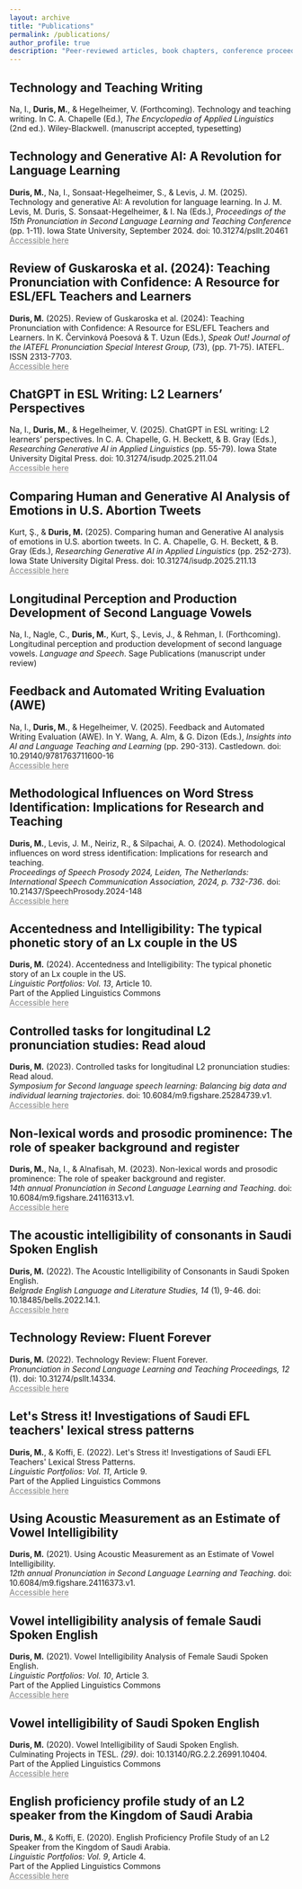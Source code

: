 ```yaml
---
layout: archive
title: "Publications"
permalink: /publications/
author_profile: true
description: "Peer-reviewed articles, book chapters, conference proceedings, and scholarly publications by Mahdi Duris."
---
```

## Technology and Teaching Writing
Na, I., **Duris, M.**, & Hegelheimer, V. (Forthcoming). Technology and teaching writing. In C. A. Chapelle (Ed.), _The Encyclopedia of Applied Linguistics_ (2nd ed.). Wiley-Blackwell. (manuscript accepted, typesetting)

## Technology and Generative AI: A Revolution for Language Learning</br>
**Duris, M.**, Na, I., Sonsaat-Hegelheimer, S., & Levis, J. M. (2025). Technology and generative AI: A revolution for language learning. In J. M. Levis, M. Duris, S. Sonsaat-Hegelheimer, & I. Na (Eds.), _Proceedings of the 15th Pronunciation in Second Language Learning and Teaching Conference_ (pp. 1-11). Iowa State University, September 2024. doi: 10.31274/psllt.20461<br/>
<a href="https://www.iastatedigitalpress.com/psllt/article/20461/galley/18028/view/" target="_blank" style="color: grey; text-decoration: underline;text-decoration-style: dotted;">Accessible here</a>

## Review of Guskaroska et al. (2024): Teaching Pronunciation with Confidence: A Resource for ESL/EFL Teachers and Learners</br>
**Duris, M.** (2025). Review of Guskaroska et al. (2024): Teaching Pronunciation with Confidence: A Resource for ESL/EFL Teachers and Learners. In K. Červinková Poesová & T. Uzun (Eds.), _Speak Out! Journal of the IATEFL Pronunciation Special Interest Group,_ (73), (pp. 71-75). IATEFL. ISSN 2313-7703.<br/>
<a href="https://mahdiduris.github.io/files/Review of TPwC_2025.pdf" target="_blank" style="color: grey; text-decoration: underline;text-decoration-style: dotted;">Accessible here</a>

## ChatGPT in ESL Writing: L2 Learners’ Perspectives<br/>
Na, I., **Duris, M.**, & Hegelheimer, V. (2025). ChatGPT in ESL writing: L2 learners’ perspectives. In C. A. Chapelle, G. H. Beckett, & B. Gray (Eds.), _Researching Generative AI in Applied Linguistics_ (pp. 55-79). Iowa State University Digital Press. doi: 10.31274/isudp.2025.211.04<br/>
<a href="https://www.iastatedigitalpress.com/plugins/books/211/format/1259/download/" target="_blank" style="color: grey; text-decoration: underline;text-decoration-style: dotted;">Accessible here</a>

## Comparing Human and Generative AI Analysis of Emotions in U.S. Abortion Tweets<br/>

Kurt, Ş., & **Duris, M.** (2025). Comparing human and Generative AI analysis of emotions in U.S. abortion tweets. In C. A. Chapelle, G. H. Beckett, & B. Gray (Eds.), _Researching Generative AI in Applied Linguistics_ (pp. 252-273). Iowa State University Digital Press. doi: 10.31274/isudp.2025.211.13<br/>
<a href="https://www.iastatedigitalpress.com/plugins/books/211/format/1268/download/" target="_blank" style="color: grey; text-decoration: underline;text-decoration-style: dotted;">Accessible here</a>

## Longitudinal Perception and Production Development of Second Language Vowels<br/>

Na, I., Nagle, C., **Duris, M.**, Kurt, Ş., Levis, J., & Rehman, I. (Forthcoming). Longitudinal perception and production development of second language vowels. _Language and Speech_. Sage Publications (manuscript under review)<br/>

## Feedback and Automated Writing Evaluation (AWE)<br/>

Na, I., **Duris, M.**, & Hegelheimer, V. (2025). Feedback and Automated Writing Evaluation (AWE). In Y. Wang, A. Alm, & G. Dizon (Eds.), _Insights into AI and Language Teaching and Learning_ (pp. 290-313). Castledown. doi: 10.29140/9781763711600-16<br/>
<a href="https://mahdiduris.github.io/files/Chap16_Na et al 2025_Feedback and Automated Writing Evaluation (AWE).pdf" target="_blank" style="color: grey; text-decoration: underline;text-decoration-style: dotted;">Accessible here</a>

## Methodological Influences on Word Stress Identification: Implications for Research and Teaching<br/>

**Duris, M.**, Levis, J. M., Neiriz, R., & Silpachai, A. O. (2024). Methodological influences on word stress identification: Implications for research and teaching.<br/>_Proceedings of Speech Prosody 2024, Leiden, The Netherlands: International Speech Communication Association, 2024, p. 732-736_. doi: 10.21437/SpeechProsody.2024-148<br/>
<a href="https://www.isca-archive.org/speechprosody_2024/duris24_speechprosody.pdf" target="_blank" style="color: grey; text-decoration: underline;text-decoration-style: dotted;">Accessible here</a>

## Accentedness and Intelligibility: The typical phonetic story of an Lx couple in the US<br/>

**Duris, M.** (2024). Accentedness and Intelligibility: The typical phonetic story of an Lx couple in the US.<br/>_Linguistic Portfolios: Vol. 13_, Article 10.<br/>
Part of the Applied Linguistics Commons<br/>
<a href="https://repository.stcloudstate.edu/stcloud_ling/vol13/iss1/10/" target="_blank" style="color: grey; text-decoration: underline;text-decoration-style: dotted;">Accessible here</a>

## Controlled tasks for longitudinal L2 pronunciation studies: Read aloud<br/>

**Duris, M.** (2023). Controlled tasks for longitudinal L2 pronunciation studies: Read aloud.<br/>_Symposium for Second language speech learning: Balancing big data and individual learning trajectories_. doi: 10.6084/m9.figshare.25284739.v1.<br/>
<a href="https://doi.org/10.6084/m9.figshare.25284739.v1" target="_blank" style="color: grey; text-decoration: underline;text-decoration-style: dotted;">Accessible here</a>

## Non-lexical words and prosodic prominence: The role of speaker background and register<br/>

**Duris, M.**, Na, I., & Alnafisah, M. (2023). Non-lexical words and prosodic prominence: The role of speaker background and register.<br/>_14th annual Pronunciation in Second Language Learning and Teaching_. doi: 10.6084/m9.figshare.24116313.v1.<br/>
<a href="https://doi.org/10.6084/m9.figshare.24116313.v1" target="_blank" style="color: grey; text-decoration: underline;text-decoration-style: dotted;">Accessible here</a>

## The acoustic intelligibility of consonants in Saudi Spoken English<br/>

**Duris, M.** (2022). The Acoustic Intelligibility of Consonants in Saudi Spoken English.<br/>_Belgrade English Language and Literature Studies, 14_ (1), 9-46. doi: 10.18485/bells.2022.14.1.<br/>
<a href="https://doi.org/10.18485/bells.2022.14.1" target="_blank" style="color: grey; text-decoration: underline;text-decoration-style: dotted;">Accessible here</a>

## Technology Review: Fluent Forever<br/>

**Duris, M.** (2022). Technology Review: Fluent Forever.<br/>_Pronunciation in Second Language Learning and Teaching Proceedings, 12_ (1). doi: 10.31274/psllt.14334.<br/>
<a href="https://www.iastatedigitalpress.com/psllt/article/id/14334/" target="_blank" style="color: grey; text-decoration: underline;text-decoration-style: dotted;">Accessible here</a>

## Let's Stress it! Investigations of Saudi EFL teachers' lexical stress patterns<br/>

**Duris, M.**, & Koffi, E. (2022). Let's Stress it! Investigations of Saudi EFL Teachers' Lexical Stress Patterns.<br/>_Linguistic Portfolios: Vol. 11_, Article 9.<br/>
Part of the Applied Linguistics Commons<br/>
<a href="https://repository.stcloudstate.edu/stcloud_ling/vol11/iss1/9/" target="_blank" style="color: grey; text-decoration: underline;text-decoration-style: dotted;">Accessible here</a>

## Using Acoustic Measurement as an Estimate of Vowel Intelligibility<br/>

**Duris, M.** (2021). Using Acoustic Measurement as an Estimate of Vowel Intelligibility.<br/>_12th annual Pronunciation in Second Language Learning and Teaching_. doi: 10.6084/m9.figshare.24116373.v1.<br/>
<a href="https://doi.org/10.6084/m9.figshare.24116373.v1" target="_blank" style="color: grey; text-decoration: underline;text-decoration-style: dotted;">Accessible here</a>

## Vowel intelligibility analysis of female Saudi Spoken English<br/>

**Duris, M.** (2021). Vowel Intelligibility Analysis of Female Saudi Spoken English.<br/>_Linguistic Portfolios: Vol. 10_, Article 3.<br/>
Part of the Applied Linguistics Commons<br/>
<a href="https://repository.stcloudstate.edu/stcloud_ling/vol10/iss1/3" target="_blank" style="color: grey; text-decoration: underline;text-decoration-style: dotted;">Accessible here</a>

## Vowel intelligibility of Saudi Spoken English<br/>

**Duris, M.** (2020). Vowel Intelligibility of Saudi Spoken English.<br/>Culminating Projects in TESL. _(29)_. doi: 10.13140/RG.2.2.26991.10404.<br/>
Part of the Applied Linguistics Commons<br/>
<a href="https://repository.stcloudstate.edu/tesl_etds/29" target="_blank" style="color: grey; text-decoration: underline;text-decoration-style: dotted;">Accessible here</a>

## English proficiency profile study of an L2 speaker from the Kingdom of Saudi Arabia<br/>

**Duris, M.**, & Koffi, E. (2020). English Proficiency Profile Study of an L2 Speaker from the Kingdom of Saudi Arabia.<br/>_Linguistic Portfolios: Vol. 9_, Article 4.<br/>
Part of the Applied Linguistics Commons<br/>
<a href="https://repository.stcloudstate.edu/stcloud_ling/vol9/iss1/4" target="_blank" style="color: grey; text-decoration: underline;text-decoration-style: dotted;">Accessible here</a>
